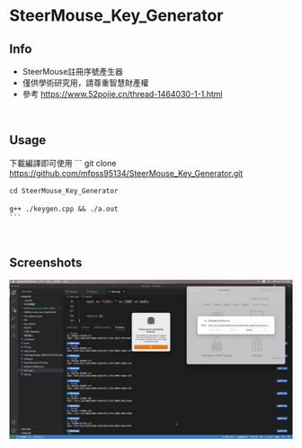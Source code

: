 # SteerMouse_Key_Generator




## Info
- SteerMouse註冊序號產生器
- 僅供學術研究用，請尊重智慧財產權
- 參考 https://www.52pojie.cn/thread-1464030-1-1.html
<br>


## Usage
下載編譯即可使用
	```
	git clone https://github.com/mfpss95134/SteerMouse_Key_Generator.git
	
	cd SteerMouse_Key_Generator
	
	g++ ./keygen.cpp && ./a.out
	```
<br>


## Screenshots
<div align="center">
<img src="https://raw.githubusercontent.com/mfpss95134/SteerMouse_Key_Generator/main/demo.jpg">
<br>
